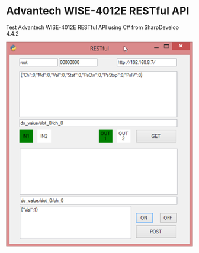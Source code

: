 # Advantech WISE-4012E RESTful API
Test Advantech WISE-4012E RESTful API using C# from SharpDevelop 4.4.2

![alt tag](https://raw.githubusercontent.com/xkid/Advantech-WISE-4012E-RESTful-API/master/2016-08-08%2014_09_03-RESTful.png)
